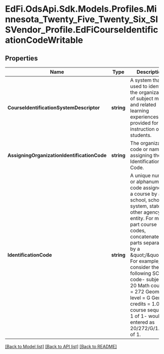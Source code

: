 # EdFi.OdsApi.Sdk.Models.Profiles.Minnesota_Twenty_Five_Twenty_Six_SISVendor_Profile.EdFiCourseIdentificationCodeWritable

## Properties

Name | Type | Description | Notes
------------ | ------------- | ------------- | -------------
**CourseIdentificationSystemDescriptor** | **string** | A system that is used to identify the organization of subject matter and related learning experiences provided for the instruction of students. | 
**AssigningOrganizationIdentificationCode** | **string** | The organization code or name assigning the Identification Code. | [optional] 
**IdentificationCode** | **string** | A unique number or alphanumeric code assigned to a course by a school, school system, state, or other agency or entity. For multi-part course codes, concatenate the parts separated by a \&quot;/\&quot;. For example, consider the following SCED code-    subject &#x3D; 20 Math    course &#x3D; 272 Geometry    level &#x3D; G General    credits &#x3D; 1.00   course sequence 1 of 1- would be entered as 20/272/G/1.00/1 of 1. | 

[[Back to Model list]](../README.md#documentation-for-models) [[Back to API list]](../README.md#documentation-for-api-endpoints) [[Back to README]](../README.md)


